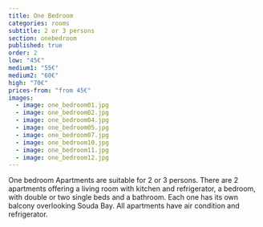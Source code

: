 ```yaml
---
title: One Bedroom
categories: rooms
subtitle: 2 or 3 persons
section: onebedroom
published: true
order: 2
low: "45€"
medium1: "55€"
medium2: "60€"
high: "70€"
prices-from: "from 45€"
images:
  - image: one_bedroom01.jpg
  - image: one_bedroom02.jpg
  - image: one_bedroom04.jpg
  - image: one_bedroom05.jpg
  - image: one_bedroom07.jpg
  - image: one_bedroom10.jpg
  - image: one_bedroom11.jpg
  - image: one_bedroom12.jpg
---
```


One bedroom Apartments are suitable for 2 or 3 persons. 
There are 2 apartments offering a living room with kitchen and refrigerator, a bedroom, with double or two single beds and a bathroom. 
Each one has its own balcony overlooking Souda Bay. All apartments have air condition and refrigerator.
